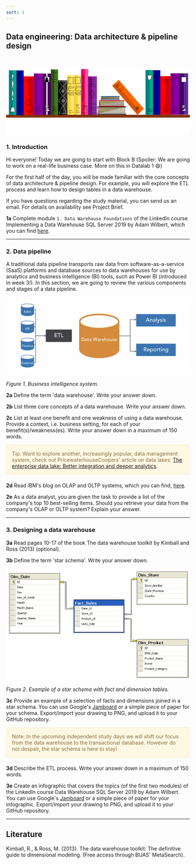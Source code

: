 ```yaml
---
sort: 1
---
```


## __Data engineering: Data architecture & pipeline design__
\
\
<img src="./images/books_banner.png" alt="Books banner" width="600"/>


### 1. Introduction

Hi everyone! Today we are going to start with Block B (Spoiler: We are going to work on a real-life business case. More on this in Datalab 1 :smile:)

For the first half of the day, you will be made familiar with the core concepts of data architecture & pipeline design. For example, you will explore the ETL process and learn how to design tables in a data warehouse.

If you have questions regarding the study material, you can send us an email. For details on availability see Project Brief.

__1a__ Complete module ```1. Data Warehouse Foundations``` of the LinkedIn course Implementing a Data Warehouse SQL Server 2019 by Adam Wilbert, which you can find [here](https://www.linkedin.com/learning/implementing-a-data-warehouse-sql-server-2019/data-warehouse-core-concepts?u=36359204).

***

### 2. Data pipeline

A traditional data pipeline transports raw data from software-as-a-service (SaaS) platforms and database sources to data warehouses for use by analytics and business intelligence (BI) tools, such as Power BI (introduced in week 3!). In this section, we are going to review the various components and stages of a data pipeline.

<img src="./images/etl.png" alt="ETL" width="600"/>

*Figure 1. Business intelligence system.*

__2a__ Define the term 'data warehouse'. Write your answer down.

__2b__ List three core concepts of a data warehouse. Write your answer down.

__2c__ List at least one benefit and one weakness of using a data warehouse. Provide a context, i.e. business setting, for each of your benefit(s)/weakness(es). Write your answer down in a maximum of 150 words.

<div style="padding: 15px; border: 1px solid transparent; border-color: transparent; margin-bottom: 20px; border-radius: 4px; color: #8a6d3b;; background-color: #fcf8e3; border-color: #faebcc;">
Tip: Want to explore another, increasingly popular, data management system, check out PricewaterhouseCoopers' article on data lakes: <a href="./documents/pwc-technology-forecast-data-lakes.pdf">The enterprise data lake:
Better integration and deeper analytics</a>.
</div>

__2d__ Read IBM's blog on OLAP and OLTP systems, which  you can find, [here](https://www.ibm.com/cloud/blog/olap-vs-oltp).

__2e__ As a data analyst, you are given the task to provide a list of the company's top 10 best-selling items. Should you retrieve your data from the company's OLAP or OLTP system? Explain your answer.

***

### 3. Designing a data warehouse

__3a__ Read pages 10-17 of the book The data warehouse toolkit by Kimball and Ross (2013) (optional).

__3b__ Define the term 'star schema'. Write your answer down.

<img src="./images/star_schema.png" alt="Star schema" width="600"/>

*Figure 2. Example of a star schema with fact and dimension tables.*

__3c__ Provide an example of a selection of facts and dimensions joined in a star schema. You can use Google's [Jamboard](https://jamboard.google.com/) or a simple piece of paper for your schema. Export/import your drawing to PNG, and upload it to your GitHub repository.

<div style="padding: 15px; border: 1px solid transparent; border-color: transparent; margin-bottom: 20px; border-radius: 4px; color: #8a6d3b;; background-color: #fcf8e3; border-color: #faebcc;">
Note: In the upcoming independent study days we will shift our focus from the data warehouse to the transactional database. However do not despair, the star schema is here to stay!
</div>

__3d__ Describe the ETL process. Write your answer down in a maximum of 150 words.

__3e__ Create an infographic that covers the topics (of the first two modules) of the LinkedIn course Data Warehouse SQL Server 2019 by Adam Wilbert. You can use Google's [Jamboard](https://jamboard.google.com/) or a simple piece of paper for your infographic. Export/import your drawing to PNG, and upload it to your GitHub repository.

***

## __Literature__

Kimball, R., & Ross, M. (2013). The data warehouse toolkit: The definitive guide to dimensional modeling. (Free access through BUAS' MetaSearch).
